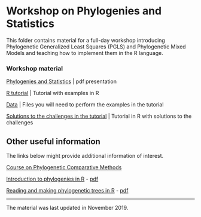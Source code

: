 # Workshop on Phylogenies and Statistics

This folder contains material for a full-day workshop introducing Phylogenetic Generalized Least Squares (PGLS) and Phylogenetic Mixed Models and teaching how to implement them in the R language.

### Workshop material

[Phylogenies and Statistics](https://github.com/simjoly/QCBSworkshop2017/blob/master/PGLS_presentation.pdf) | pdf presentation

[R tutorial](http://htmlpreview.github.com/?http://github.com/simjoly/QCBSworkshop2017/blob/master/StatsPhylo.html) | Tutorial with examples in R

[Data](http://github.com/simjoly/QCBSworkshop2017/blob/master/data) | Files you will need to perform the examples in the tutorial

[Solutions to the challenges in the tutorial](http://htmlpreview.github.com/?http://github.com/simjoly/QCBSworkshop2017/blob/master/StatsPhylo.html) | Tutorial in R with solutions to the challenges


## Other useful information

The links below might provide additional information of interest.

[Course on Phylogenetic Comparative Methods](http://github.com/simjoly/CourseComparativeMethods/)

[Introduction to phylogenies in R](http://htmlpreview.github.com/?http://github.com/simjoly/CourseComparativeMethods/blob/master/lecture1/Introduction_phylo.html) - [pdf](http://github.com/simjoly/CourseComparativeMethods/blob/master/lecture1/Introduction_phylo.pdf)

[Reading and making phylogenetic trees in R](http://htmlpreview.github.com/?http://github.com/simjoly/CourseComparativeMethods/blob/master/lecture2/PhylogeneticTree.html) - [pdf](http://github.com/simjoly/CourseComparativeMethods/blob/master/lecture2/PhylogeneticTree.pdf)


----

The material was last updated in November 2019.